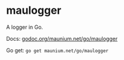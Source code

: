 # maulogger
A logger in Go.

Docs: [godoc.org/maunium.net/go/maulogger](https://godoc.org/maunium.net/go/maulogger)

Go get: `go get maunium.net/go/maulogger`
